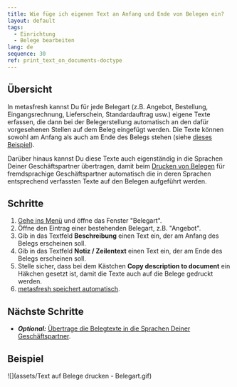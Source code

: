 ```yaml
---
title: Wie füge ich eigenen Text an Anfang und Ende von Belegen ein?
layout: default
tags:
  - Einrichtung
  - Belege bearbeiten
lang: de
sequence: 30
ref: print_text_on_documents-doctype
---
```


## Übersicht
In metasfresh kannst Du für jede Belegart (z.B. Angebot, Bestellung, Eingangsrechnung, Lieferschein, Standardauftrag usw.) eigene Texte erfassen, die dann bei der Belegerstellung automatisch an den dafür vorgesehenen Stellen auf dem Beleg eingefügt werden. Die Texte können sowohl am Anfang als auch am Ende des Belegs stehen (siehe [dieses Beispiel](Text_auf_Belege_drucken-allgemein)).

Darüber hinaus kannst Du diese Texte auch eigenständig in die Sprachen Deiner Geschäftspartner übertragen, damit beim [Drucken von Belegen](PDFVorschau) für fremdsprachige Geschäftspartner automatisch die in deren Sprachen entsprechend verfassten Texte auf den Belegen aufgeführt werden.

## Schritte
1. [Gehe ins Menü](Menu) und öffne das Fenster "Belegart".
1. Öffne den Eintrag einer bestehenden Belegart, z.B. "Angebot".
1. Gib in das Textfeld **Beschreibung** einen Text ein, der am Anfang des Belegs erscheinen soll.
1. Gib in das Textfeld **Notiz / Zeilentext** einen Text ein, der am Ende des Belegs erscheinen soll.
1. Stelle sicher, dass bei dem Kästchen **Copy description to document** ein Häkchen gesetzt ist, damit die Texte auch auf die Belege gedruckt werden.
1. [metasfresh speichert automatisch](Speicheranzeige).

## Nächste Schritte
- ***Optional:*** [Übertrage die Belegtexte in die Sprachen Deiner Geschäftspartner](Belegtexte_uebersetzen-Belegart).

## Beispiel
![](assets/Text auf Belege drucken - Belegart.gif)
